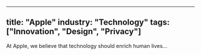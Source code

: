 ---
   title: "Apple"
   industry: "Technology"
   tags: ["Innovation", "Design", "Privacy"]
   ---

   At Apple, we believe that technology should enrich human lives...
